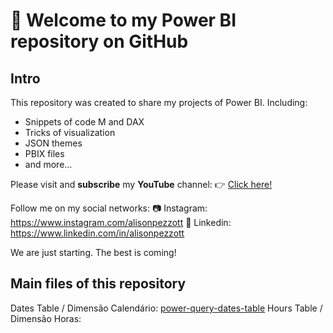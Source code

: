 # 👋 Welcome to my Power BI repository on GitHub

## Intro

This repository was created to share my projects of Power BI. Including:
- Snippets of code M and DAX
- Tricks of visualization
- JSON themes
- PBIX files
- and more...

Please visit and **subscribe** my **YouTube** channel: 👉 [Click here!](https://www.youtube.com/c/alisonpezzott/?sub_confirmation=1)

Follow me on my social networks:
📷 Instagram: https://www.instagram.com/alisonpezzott
💼 Linkedin: https://www.linkedin.com/in/alisonpezzott

We are just starting. The best is coming! 

## Main files of this repository
Dates Table / Dimensão Calendário: [power-query-dates-table](power-query-dates-table)
Hours Table / Dimensão Horas:  


